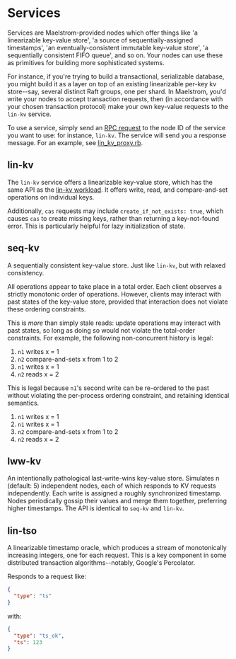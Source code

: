 # Services

Services are Maelstrom-provided nodes which offer things like 'a
linearizable key-value store', 'a source of sequentially-assigned
timestamps', 'an eventually-consistent immutable key-value store', 'a
sequentially consistent FIFO queue', and so on. Your nodes can use these as
primitives for building more sophisticated systems.

For instance, if you're trying to build a transactional, serializable
database, you might build it as a layer on top of an existing linearizable
per-key kv store--say, several distinct Raft groups, one per shard. In
Maelstrom, you'd write your nodes to accept transaction requests, then (in
accordance with your chosen transaction protocol) make your own key-value
requests to the `lin-kv` service.

To use a service, simply send an [RPC request](protocol.md) to the node ID of
the service you want to use: for instance, `lin-kv`. The service will send you
a response message. For an example, see [lin_kv_proxy.rb](/demo/ruby/lin_kv_proxy.rb).

## lin-kv

The `lin-kv` service offers a linearizable key-value store, which has the same API as the [lin-kv workload](workloads.md#workload-lin-kv). It offers
write, read, and compare-and-set operations on individual keys.

Additionally, `cas` requests may include `create_if_not_exists: true`, which
causes `cas` to create missing keys, rather than returning a key-not-found
error. This is particularly helpful for lazy initialization of state.

## seq-kv

A sequentially consistent key-value store. Just like `lin-kv`, but with relaxed
consistency.

All operations appear to take place in a total order. Each client
observes a strictly monotonic order of operations. However, clients may
interact with past states of the key-value store, provided that interaction
does not violate these ordering constraints.

This is *more* than simply stale reads: update operations may interact with
past states, so long as doing so would not violate the total-order constraints.
For example, the following non-concurrent history is legal:

1. `n1` writes x = 1
2. `n2` compare-and-sets x from 1 to 2
3. `n1` writes x = 1
4. `n2` reads x = 2

This is legal because `n1`'s second write can be re-ordered to the past without
violating the per-process ordering constraint, and retaining identical
semantics.

1. `n1` writes x = 1
2. `n1` writes x = 1
3. `n2` compare-and-sets x from 1 to 2
4. `n2` reads x = 2

## lww-kv

An intentionally pathological last-write-wins key-value store. Simulates n
(default: 5) independent nodes, each of which responds to KV requests
independently. Each write is assigned a roughly synchronized timestamp. Nodes
periodically gossip their values and merge them together, preferring higher
timestamps. The API is identical to `seq-kv` and `lin-kv`.

## lin-tso

A linearizable timestamp oracle, which produces a stream of monotonically
increasing integers, one for each request. This is a key component in some distributed transaction algorithms--notably, Google's Percolator.

Responds to a request like:

```json
{
  "type": "ts"
}
```

with:

```json
{
  "type": "ts_ok",
  "ts": 123
}
```
